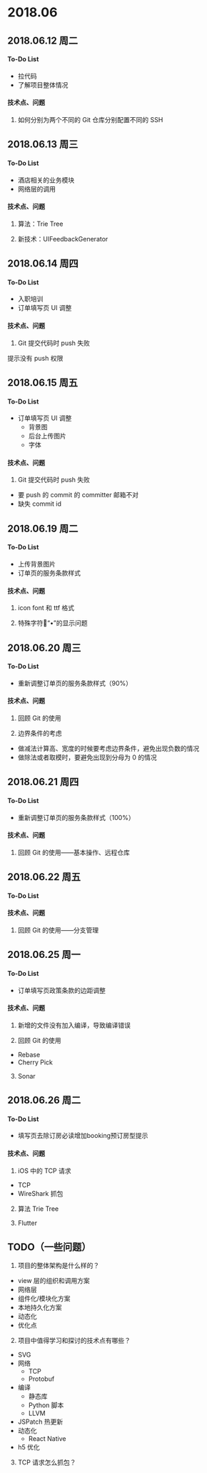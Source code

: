 
# 2018.06

## 2018.06.12 周二

#### To-Do List

- 拉代码
- 了解项目整体情况


#### 技术点、问题

1. 如何分别为两个不同的 Git 仓库分别配置不同的 SSH

## 2018.06.13 周三

#### To-Do List

- 酒店相关的业务模块
- 网络层的调用


#### 技术点、问题

1. 算法：Trie Tree

2. 新技术：UIFeedbackGenerator




## 2018.06.14 周四

#### To-Do List

- 入职培训
- 订单填写页 UI 调整

#### 技术点、问题

1. Git 提交代码时 push 失败

提示没有 push 权限


## 2018.06.15 周五

#### To-Do List

- 订单填写页 UI 调整
  - 背景图
  - 后台上传图片
  - 字体


#### 技术点、问题

1. Git 提交代码时 push 失败
- 要 push 的 commit 的 committer 邮箱不对
- 缺失 commit id


## 2018.06.19 周二

#### To-Do List

- 上传背景图片 
- 订单页的服务条款样式

#### 技术点、问题

1. icon font 和 ttf 格式

2. 特殊字符“•”的显示问题


## 2018.06.20 周三

#### To-Do List

- 重新调整订单页的服务条款样式（90%）

#### 技术点、问题

1. 回顾 Git 的使用

2. 边界条件的考虑

- 做减法计算高、宽度的时候要考虑边界条件，避免出现负数的情况
- 做除法或者取模时，要避免出现到分母为 0 的情况


## 2018.06.21 周四

#### To-Do List

- 重新调整订单页的服务条款样式（100%）


#### 技术点、问题
1. 回顾 Git 的使用——基本操作、远程仓库

## 2018.06.22 周五

#### To-Do List



#### 技术点、问题
1. 回顾 Git 的使用——分支管理


## 2018.06.25 周一

#### To-Do List

- 订单填写页政策条款的边距调整


#### 技术点、问题
1. 新增的文件没有加入编译，导致编译错误


2. 回顾 Git 的使用

- Rebase
- Cherry Pick

3. Sonar


## 2018.06.26 周二

#### To-Do List

- 填写页去除订房必读增加booking预订房型提示


#### 技术点、问题

1. iOS 中的 TCP 请求

- TCP
- WireShark 抓包

2. 算法 Trie Tree

3. Flutter

## TODO（一些问题）


1. 项目的整体架构是什么样的？

- view 层的组织和调用方案
- 网络层
- 组件化/模块化方案
- 本地持久化方案
- 动态化
- 优化点


2. 项目中值得学习和探讨的技术点有哪些？

- SVG
- 网络
  - TCP
  - Protobuf
- 编译
  - 静态库
  - Python 脚本
  - LLVM
- JSPatch 热更新
- 动态化
  - React Native
- h5 优化

3. TCP 请求怎么抓包？